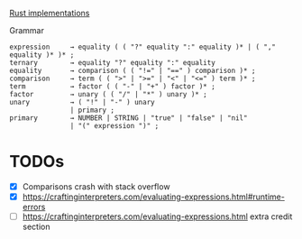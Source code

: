 [Rust implementations](https://github.com/munificent/craftinginterpreters/wiki/Lox-implementations#rust)

Grammar
```
expression     → equality ( ( "?" equality ":" equality )* | ( "," equality )* )* ;
ternary        → equality "?" equality ":" equality
equality       → comparison ( ( "!=" | "==" ) comparison )* ;
comparison     → term ( ( ">" | ">=" | "<" | "<=" ) term )* ;
term           → factor ( ( "-" | "+" ) factor )* ;
factor         → unary ( ( "/" | "*" ) unary )* ;
unary          → ( "!" | "-" ) unary
               | primary ;
primary        → NUMBER | STRING | "true" | "false" | "nil"
               | "(" expression ")" ;
```

# TODOs
- [x] Comparisons crash with stack overflow
- [x] https://craftinginterpreters.com/evaluating-expressions.html#runtime-errors
- [ ] https://craftinginterpreters.com/evaluating-expressions.html extra credit section
